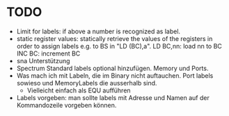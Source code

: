 # TODO

- Limit for labels: if above a number is recognized as label.
- static register values: statically retrieve the values of the registers in order to
assign labels e.g. to BS in "LD (BC),a".
LD BC,nn: load nn to BC
INC BC: increment BC
- sna Unterstützung
- Spectrum Standard labels optional hinzufügen. Memory und Ports.
- Was mach ich mit Labeln, die im Binary nicht auftauchen. Port labels sowieso und MemoryLabels die ausserhalb sind.
	- Vielleicht einfach als EQU aufführen
- Labels vorgeben: man sollte labels mit Adresse und Namen auf der Kommandozeile vorgeben können.